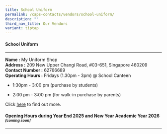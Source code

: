 ```yaml
---
title: School Uniform
permalink: /caps-contacts/vendors/school-uniform/
description: ""
third_nav_title: Our Vendors
variant: tiptap
---
```

<h4>School Uniform</h4>
<hr>
<p><strong>Name :</strong> My Uniform Shop
<br><strong>Address :</strong> 209 New Upper Changi Road, #03-651, Singapore
460209
<br><strong>Contact Number :</strong> 62766689
<br><strong>Operating Hours :</strong> Fridays (1.30pm - 3pm) @ School Canteen</p>
<ul data-tight="true" class="tight">
<li>
<p>1:30pm - 3:00 pm (purchase by students)</p>
</li>
<li>
<p>2:00 pm - 3:00 pm (for walk-in purchase by parents)
<br>
</p>
</li>
</ul>
<p>Click <a href="https://www.myuniformshop.com.sg/" rel="noopener noreferrer nofollow" target="_blank">here</a> to
find out more.</p>
<h4>Opening Hours during Year End 2025 and New Year Academic Year 2026 <em><sub>[coming soon]</sub></em></h4>
<hr>
<p></p>